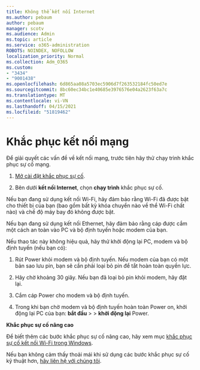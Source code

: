 ```yaml
---
title: Không thể kết nối Internet
ms.author: pebaum
author: pebaum
manager: scotv
ms.audience: Admin
ms.topic: article
ms.service: o365-administration
ROBOTS: NOINDEX, NOFOLLOW
localization_priority: Normal
ms.collection: Adm_O365
ms.custom:
- "3434"
- "9001438"
ms.openlocfilehash: 6d865aa08a5703ec5906d7f263532184fc50ed7e
ms.sourcegitcommit: 8bc60ec34bc1e40685e3976576e04a2623f63a7c
ms.translationtype: MT
ms.contentlocale: vi-VN
ms.lasthandoff: 04/15/2021
ms.locfileid: "51819462"
---
```

# <a name="fix-network-connection"></a>Khắc phục kết nối mạng

Để giải quyết các vấn đề về kết nối mạng, trước tiên hãy thử chạy trình khắc phục sự cố mạng. 

1. [Mở cài đặt khắc phục sự cố](ms-settings:troubleshoot).

2. Bên dưới **kết nối Internet**, chọn **chạy trình** khắc phục sự cố.

Nếu bạn đang sử dụng kết nối Wi-Fi, hãy đảm bảo rằng Wi-Fi đã được bật cho thiết bị của bạn (bao gồm bất kỳ khóa chuyển nào về thể Wi-Fi chất nào) và chế độ máy bay đó không được bật.

Nếu bạn đang sử dụng kết nối Ethernet, hãy đảm bảo rằng cáp được cắm một cách an toàn vào PC và bộ định tuyến hoặc modem của bạn.

Nếu thao tác này không hiệu quả, hãy thử khởi động lại PC, modem và bộ định tuyến (nếu bạn có):

1. Rút Power khỏi modem và bộ định tuyến. Nếu modem của bạn có một bản sao lưu pin, bạn sẽ cần phải loại bỏ pin để tắt hoàn toàn quyền lực.

2. Hãy chờ khoảng 30 giây. Nếu bạn đã loại bỏ pin khỏi modem, hãy đặt lại.

3. Cắm cáp Power cho modem và bộ định tuyến.

4. Trong khi bạn chờ modem và bộ định tuyến hoàn toàn Power on, khởi động lại PC của bạn: **bắt đầu**  >    >  **khởi động lại** Power.

**Khắc phục sự cố nâng cao**

Để biết thêm các bước khắc phục sự cố nâng cao, hãy xem mục [khắc phục sự cố kết nối Wi-Fi trong Windows](https://support.microsoft.com/help/10741?ocid=SMC10741%2F). 

Nếu bạn không cảm thấy thoải mái khi sử dụng các bước khắc phục sự cố kỹ thuật hơn, [hãy liên hệ với chúng tôi](https://support.microsoft.com/contactus).
